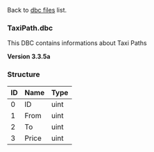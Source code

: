 Back to [dbc files](dbc_files) list.

### TaxiPath.dbc

This DBC contains informations about Taxi Paths

**Version 3.3.5a**

### Structure

| **ID** | **Name** | **Type** |
|--------|----------|----------|
| 0      | ID       | uint     |
| 1      | From     | uint     |
| 2      | To       | uint     |
| 3      | Price    | uint     |


